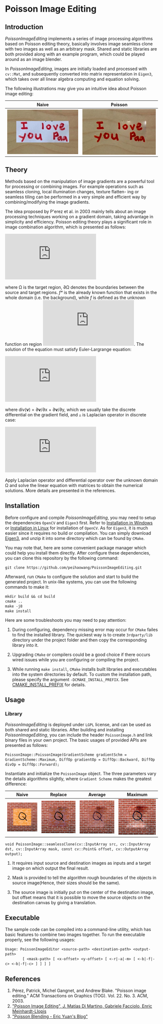 # Poisson Image Editing

## Introduction

*PoissonImageEditing* implements a series of image processing algorithms based on Poisson editing theory, basically involves image seamless clone with two images as well as an arbitrary mask. Shared and static libraries are both provided along with an example program, which could be played around as an image blender.

In *PoissonImageEditing*, images are initially loaded and processed with `cv::Mat`, and subsequently converted into matrix representation in `Eigen3`, which takes over all linear algebra computing and equation solving.

The following illustrations may give you an intuitive idea about Poisson image editing:

| Naive | Poisson |
|:--------------:|:--------------:|
| ![Naive](/showcases/case0/naive.jpg?raw=true) | ![Poisson](/showcases/case0/result.png?raw=true) |

## Theory

Methods based on the manipulation of image gradients are a powerful tool for processing or combining images. For example operations such as seamless cloning, local illumination changes, texture flatten- ing or seamless tiling can be performed in a very simple and efficient way by combining/modifying the image gradients.

The idea proposed by P'erez et al. in 2003 mainly tells about an image processing techniques working on a gradient domain, taking advantage in simplicity and efficiency. Poisson editing theory plays a significant role in image combination algorithm, which is presented as follows:

<!-- \[
\min _{f} \iint_{\Omega} {\lvert \nabla f - \textbf{v} \rvert}^2 \ s.t.\ f \vert_{\partial \Omega} = f* \vert_{\partial \Omega}
\] -->

![](https://latex.codecogs.com/svg.latex?%5Cdpi%7B100%7D%20%5Cmin%20_%7Bf%7D%20%5Ciint_%7B%5COmega%7D%20%7B%5Clvert%20%5Cnabla%20f%20-%20%5Ctextbf%7Bv%7D%20%5Crvert%7D%5E2%20%5C%20s.t.%5C%20f%20%5Cvert_%7B%5Cpartial%20%5COmega%7D%20%3D%20f*%20%5Cvert_%7B%5Cpartial%20%5COmega%7D)

where Ω is the target region, ∂Ω denotes the boundaries between the source and target regions. *f\** is the already known function that exists in the whole domain (i.e. the background), while *f* is defined as the unknown function on region ![](https://latex.codecogs.com/svg.latex?%5Cdpi%7B100%7D%20%5COmega). The solution of the equation must satisfy Euler-Largrange equation:

<!-- \[
\triangle f(x) = div(\textbf{v}(x)) \forall x \in \Omega, f \vert_{\partial \Omega} = f* \vert_{\partial \Omega}
\] -->

![](https://latex.codecogs.com/svg.latex?%5Cdpi%7B100%7D%20%5Ctriangle%20f%28x%29%20%3D%20div%28%5Ctextbf%7Bv%7D%28x%29%29%20%5Cforall%20x%20%5Cin%20%5COmega%2C%20f%20%5Cvert_%7B%5Cpartial%20%5COmega%7D%20%3D%20f*%20%5Cvert_%7B%5Cpartial%20%5COmega%7D)

where div(**v**) = ∂**v**/∂x + ∂**v**/∂y, which we usually take the discrete differential on the gradient field, and ▵ is Laplacian operator in discrete case:

<!-- \[
\mathcal{L}_z = \partial^2Z / \partial x^2 + \partial^2Z / \partial y^2 = -4Z_{x,y} + Z_{x+1,y} + Z_{x-1,y} + Z_{x,y+1} + Z_{x,y-1}
\] -->

![](https://latex.codecogs.com/svg.latex?%5Cdpi%7B100%7D%20%5Cmathcal%7BL%7D_z%20%3D%20%5Cpartial%5E2Z%20/%20%5Cpartial%20x%5E2%20&plus;%20%5Cpartial%5E2Z%20/%20%5Cpartial%20y%5E2%20%3D%20-4Z_%7Bx%2Cy%7D%20&plus;%20Z_%7Bx&plus;1%2Cy%7D%20&plus;%20Z_%7Bx-1%2Cy%7D%20&plus;%20Z_%7Bx%2Cy&plus;1%7D%20&plus;%20Z_%7Bx%2Cy-1%7D)

Apply Laplacian operator and differential operator over the unknown domain Ω and solve the linear equation with matrices to obtain the numerical solutions. More details are presented in the references.

## Installation

Before configure and compile *PoissonImageEditing*, you may need to setup the dependencies `OpenCV` and `Eigen3` first. Refer to [Installation in Windows](https://docs.opencv.org/3.4/d3/d52/tutorial_windows_install.html) or [Installation in Linux](https://docs.opencv.org/3.3.0/d7/d9f/tutorial_linux_install.html) for installation of `OpenCV`. As for `Eigen3`, it is much easier since it requires no build or compilation. You can simply download [Eigen3](http://eigen.tuxfamily.org/index.php?title=Main_Page), and unzip it into some directory which can be found by `CMake`.

You may note that, here are some convenient package manager which could help you install them directly. After configure these dependencies, you can clone this repository by the following command:

```
git clone https://github.com/peihaowang/PoissonImageEditing.git
```

Afterward, run `CMake` to configure the solution and start to build the generated project. In unix-like systems, you can use the following commands to make it:

```
mkdir build && cd build
cmake ..
make -j8
make install
```

Here are some troubleshoots you may need to pay attention:

1. During configuring, dependency missing error may occur for `CMake` failes to find the installed library. The quickest way is to create `3rdparty/lib` directory under the project folder and then copy the corresponding library into it.

2. Upgrading `CMake` or compilers could be a good choice if there occurs wired issues while you are configuring or compiling the project.

3. While running `make install`, `CMake` installs built libraries and executables into the system directories by default. To custom the installation path, please specify the argument `-DCMAKE_INSTALL_PREFIX`. See [CMAKE_INSTALL_PREFIX](https://cmake.org/cmake/help/latest/variable/CMAKE_INSTALL_PREFIX.html) for details.

## Usage

### Library

*PoissonImageEditing* is deployed under `LGPL` license, and can be used as both shared and static libraries. After building and installing *PoissonImageEditing*, you can include the header `PoissonImage.h` and link binary files in your own project. The basic usages of provided APIs are presented as follows:

```
PoissonImage::PoissonImage(GradientScheme gradientSchm = GradientScheme::Maximum, DiffOp gradientOp = DiffOp::Backward, DiffOp divOp = DiffOp::Forward);
```

Instantiate and initialize the `PoissonImage` object. The three parameters vary the details algorithms slightly, where `Gradient Scheme` makes the greatest difference:

| Naive | Replace | Average | Maximum |
|:--------------:|:--------------:|:----------------:|:----------------:|
| ![Naive](/showcases/case1/naive.jpg?raw=true) | ![Replace](/showcases/case1/replace.jpg?raw=true) | ![Average](/showcases/case1/average.jpg?raw=true) | ![Maximum](/showcases/case1/maximum.jpg?raw=true) |

```
void PoissonImage::seamlessClone(cv::InputArray src, cv::InputArray dst, cv::InputArray mask, const cv::Point& offset, cv::OutputArray output);
```

1. It requires input source and destination images as inputs and a target image on which output the final result.

2. Mask is provided to tell the algorithm rough boundaries of the objects in source image(Hence, their sizes should be the same).

3. The source image is initially put on the center of the destination image, but offset means that it is possible to move the source objects on the destination canvas by giving a translation.

## Executable

The sample code can be compiled into a command-line utility, which has basic features to combine two images together. To run the executable properly, see the following usages:

```
Usage: PoissonImageEditor <source-path> <destination-path> <output-path>
        [ <mask-path> [ <x-offset> <y-offset> [ <-r|-a|-m> [ <-b|-f|-c> <-b|-f|-c> ] ] ] ]
```

## References

1. Pérez, Patrick, Michel Gangnet, and Andrew Blake. "Poisson image editing." ACM Transactions on Graphics (TOG). Vol. 22. No. 3. ACM, 2003.
2. ["Poisson Image Editing", J. Matías Di Martino, Gabriele Facciolo, Enric Meinhardt-Llopis](http://www.ipol.im/pub/art/2016/163/)
3. ["Poisson Blending - Eric Yuan's Blog"](http://eric-yuan.me/poisson-blending/)

